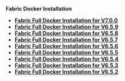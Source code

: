 <strong>Fabric Docker Installation<strong>

<ul>
<li><a href="/articles/98_maintenance_and_operational/Installations/Docker/Fabric/Fabric_Full_Docker_Install_V7.0.0.md">Fabric Full Docker Installation for V7.0.0</a></li>
<li><a href="/articles/98_maintenance_and_operational/Installations/Docker/Fabric/Fabric_Full_Docker_Install_V6.5.9.md">Fabric Full Docker Installation for V6.5.9</a></li>
<li><a href="/articles/98_maintenance_and_operational/Installations/Docker/Fabric/Fabric_Full_Docker_Install_V6.5.8.md">Fabric Full Docker Installation for V6.5.8</a></li>
<li><a href="/articles/98_maintenance_and_operational/Installations/Docker/Fabric/Fabric_Full_Docker_Install_V6.5.7.md">Fabric Full Docker Installation for V6.5.7</a></li>
<li><a href="/articles/98_maintenance_and_operational/Installations/Docker/Fabric/Fabric_Full_Docker_Install_V6.5.6.md">Fabric Full Docker Installation for V6.5.6</a></li>  
<li><a href="/articles/98_maintenance_and_operational/Installations/Docker/Fabric/Fabric_Full_Docker_Install_V6.5.5.md">Fabric Full Docker Installation for V6.5.5</a></li>
<li><a href="/articles/98_maintenance_and_operational/Installations/Docker/Fabric/Fabric_Full_Docker_Install_V6.5.4.md">Fabric Full Docker Installation for V6.5.4</a></li>
<li><a href="/articles/98_maintenance_and_operational/Installations/Docker/Fabric/Fabric_Full_Docker_Install_V6.5.3.md">Fabric Full Docker Installation for V6.5.3</a></li>
<li><a href="/articles/98_maintenance_and_operational/Installations/Docker/Fabric/Fabric_Full_Docker_Install_V6.5.2.md">Fabric Full Docker Installation for V6.5.2</a></li>
</ul>
